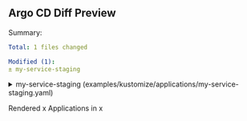 ## Argo CD Diff Preview

Summary:
```yaml
Total: 1 files changed

Modified (1):
± my-service-staging
```

<details>
<summary>my-service-staging (examples/kustomize/applications/my-service-staging.yaml)</summary>
<br>

```diff
@@ Application modified: my-service-staging (examples/kustomize/applications/my-service-staging.yaml) @@
 ---
 apiVersion: apps/v1
 kind: Deployment
 metadata:
   annotations: {}
   labels:
     app: myapp
   name: staging-myapp
   namespace: default
 spec:
-  replicas: 2
+  replicas: 6
   selector:
     matchLabels:
       app: myapp
   template:
     metadata:
       labels:
         app: myapp
     spec:
       containers:
       - image: dag-andersen/myapp:latest
```

</details>

Rendered x Applications in x
